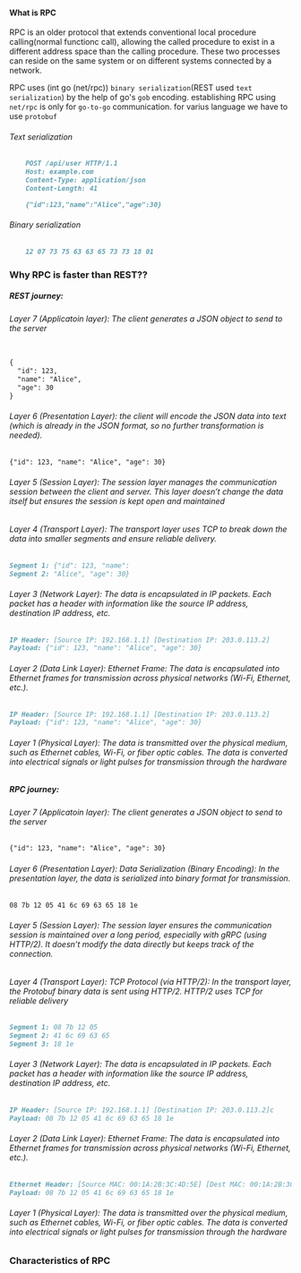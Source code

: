 #### What is RPC
RPC is an older protocol that extends conventional local procedure calling(normal functionc call), allowing the called procedure to exist in a different address space than the calling procedure. These two processes can reside on the same system or on different systems connected by a network.

RPC uses (int go (net/rpc)) `binary serialization`(REST used `text serialization`) by the help of go's `gob` encoding.
establishing RPC using `net/rpc` is only for  `go-to-go` communication. for varius language we have to use `protobuf` 

###### Text serialization
```md
    POST /api/user HTTP/1.1
    Host: example.com
    Content-Type: application/json
    Content-Length: 41

    {"id":123,"name":"Alice","age":30}
```

###### Binary serialization
```md
    12 07 73 75 63 63 65 73 73 18 01
```

### Why RPC is faster than REST??


##### REST journey:

###### Layer 7 (Applicatoin layer):  The client generates a JSON object to send to the server
```md

{
  "id": 123,
  "name": "Alice",
  "age": 30
}
```

###### Layer 6 (Presentation Layer):  the client will encode the JSON data into text (which is already in the JSON format, so no further transformation is needed). 

```md
{"id": 123, "name": "Alice", "age": 30}
```

###### Layer 5 (Session Layer): The session layer manages the communication session between the client and server. This layer doesn’t change the data itself but ensures the session is kept open and maintained

###### Layer 4 (Transport Layer):   The transport layer uses TCP to break down the data into smaller segments and ensure reliable delivery. 

```md
Segment 1: {"id": 123, "name":
Segment 2: "Alice", "age": 30}
```

###### Layer 3 (Network Layer):   The data is encapsulated in IP packets. Each packet has a header with information like the source IP address, destination IP address, etc. 

```md
IP Header: [Source IP: 192.168.1.1] [Destination IP: 203.0.113.2]
Payload: {"id": 123, "name": "Alice", "age": 30}
```

###### Layer 2 (Data Link Layer): Ethernet Frame: The data is encapsulated into Ethernet frames for transmission across physical networks (Wi-Fi, Ethernet, etc.).

```md
IP Header: [Source IP: 192.168.1.1] [Destination IP: 203.0.113.2]
Payload: {"id": 123, "name": "Alice", "age": 30}
```

###### Layer 1 (Physical Layer): The data is transmitted over the physical medium, such as Ethernet cables, Wi-Fi, or fiber optic cables. The data is converted into electrical signals or light pulses for transmission through the hardware


##### RPC journey:<u></u>

###### Layer 7 (Applicatoin layer):  The client generates a JSON object to send to the server
```md
{"id": 123, "name": "Alice", "age": 30}
```

###### Layer 6 (Presentation Layer): Data Serialization (Binary Encoding): In the presentation layer, the data is serialized into binary format for transmission. 

```md
08 7b 12 05 41 6c 69 63 65 18 1e
```

###### Layer 5 (Session Layer): The session layer ensures the communication session is maintained over a long period, especially with gRPC (using HTTP/2). It doesn’t modify the data directly but keeps track of the connection.

###### Layer 4 (Transport Layer): TCP Protocol (via HTTP/2): In the transport layer, the Protobuf binary data is sent using HTTP/2. HTTP/2 uses TCP for reliable delivery

```md
Segment 1: 08 7b 12 05
Segment 2: 41 6c 69 63 65
Segment 3: 18 1e
```

###### Layer 3 (Network Layer):   The data is encapsulated in IP packets. Each packet has a header with information like the source IP address, destination IP address, etc. 

```md
IP Header: [Source IP: 192.168.1.1] [Destination IP: 203.0.113.2]c
Payload: 08 7b 12 05 41 6c 69 63 65 18 1e
```

###### Layer 2 (Data Link Layer): Ethernet Frame: The data is encapsulated into Ethernet frames for transmission across physical networks (Wi-Fi, Ethernet, etc.).

```md
Ethernet Header: [Source MAC: 00:1A:2B:3C:4D:5E] [Dest MAC: 00:1A:2B:3C:4D:6F]
Payload: 08 7b 12 05 41 6c 69 63 65 18 1e
```

###### Layer 1 (Physical Layer): The data is transmitted over the physical medium, such as Ethernet cables, Wi-Fi, or fiber optic cables. The data is converted into electrical signals or light pulses for transmission through the hardware


### Characteristics of RPC


